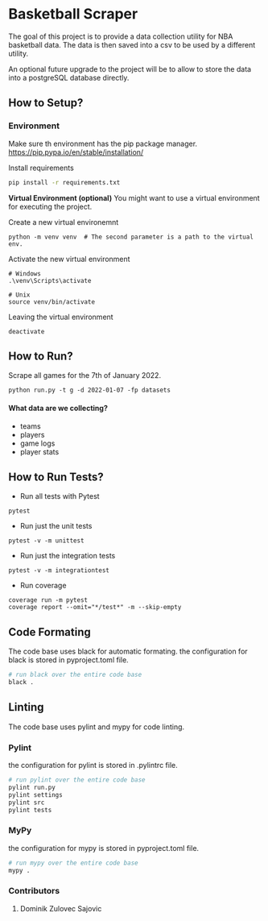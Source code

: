 # Basketball Scraper

The goal of this project is to provide a data collection utility for 
NBA basketball data. The data is then saved into a csv to be used by
a different utility.

An optional future upgrade to the project will be to allow to store the
data into a postgreSQL database directly.

## How to Setup?

### Environment

Make sure th environment has the pip package manager.
https://pip.pypa.io/en/stable/installation/

Install requirements
```bash
pip install -r requirements.txt
```

**Virtual Environment (optional)**
You might want to use a virtual environment for executing the project.

Create a new virtual environemnt
```
python -m venv venv  # The second parameter is a path to the virtual env.
```

Activate the new virtual environment
```
# Windows
.\venv\Scripts\activate

# Unix
source venv/bin/activate
```

Leaving the virtual environment
```
deactivate
```

## How to Run?



Scrape all games for the 7th of January 2022.
```
python run.py -t g -d 2022-01-07 -fp datasets
```

#### What data are we collecting?
- teams
- players
- game logs
- player stats


## How to Run Tests?

* Run all tests with Pytest
```
pytest
```

* Run just the unit tests
```
pytest -v -m unittest
```

* Run just the integration tests
```
pytest -v -m integrationtest
```

* Run coverage
```
coverage run -m pytest
coverage report --omit="*/test*" -m --skip-empty
```


## Code Formating

The code base uses black for automatic formating.
the configuration for black is stored in pyproject.toml file.

```bash
# run black over the entire code base
black .
```

## Linting

The code base uses pylint and mypy for code linting.

### Pylint

the configuration for pylint is stored in .pylintrc file.

```bash 
# run pylint over the entire code base
pylint run.py
pylint settings
pylint src
pylint tests
```

### MyPy

the configuration for mypy is stored in pyproject.toml file.

```bash 
# run mypy over the entire code base
mypy .
```

### Contributors

1. Dominik Zulovec Sajovic
